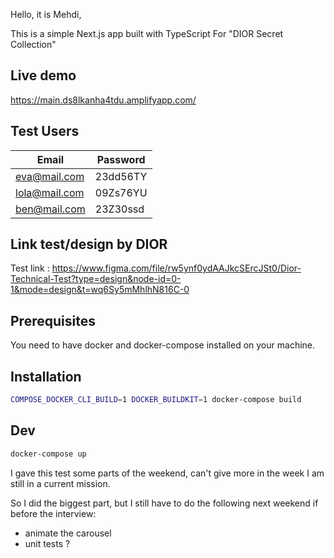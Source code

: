 Hello, it is Mehdi,

This is a simple Next.js app built with TypeScript For "DIOR Secret Collection"

## Live demo

https://main.ds8lkanha4tdu.amplifyapp.com/

## Test Users

| Email         | Password |
| ------------- | -------- |
| eva@mail.com  | 23dd56TY |
| lola@mail.com | 09Zs76YU |
| ben@mail.com  | 23Z30ssd |

## Link test/design by DIOR

Test link : https://www.figma.com/file/rw5ynf0ydAAJkcSErcJSt0/Dior-Technical-Test?type=design&node-id=0-1&mode=design&t=wq6Sy5mMhlhN816C-0

## Prerequisites

You need to have docker and docker-compose installed on your machine.

## Installation

```zsh
COMPOSE_DOCKER_CLI_BUILD=1 DOCKER_BUILDKIT=1 docker-compose build
```

## Dev

```zsh
docker-compose up
```

<!--👉  reste à faire  -->

I gave this test some parts of the weekend, can't give more in the week I am still in a current mission.

So I did the biggest part, but I still have to do the following next weekend if before the interview:

- animate the carousel
- unit tests ?

<!-- -------------------------- -->
